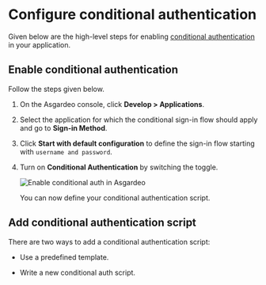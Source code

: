 # Configure conditional authentication

Given below are the high-level steps for enabling [conditional authentication](./README.md) in your application.

## Enable conditional authentication

Follow the steps given below.

1. On the Asgardeo console, click **Develop > Applications**.
2. Select the application for which the conditional sign-in flow should apply and go to **Sign-in Method**.
3. Click **Start with default configuration** to define the sign-in flow starting with `username and password`.
4. Turn on **Conditional Authentication** by switching the toggle.

   <img :src="$withBase('/assets/img/guides/conditional-auth/enable-conditional-auth.png')" alt="Enable conditional auth in Asgardeo">

   You can now define your conditional authentication script.

## Add conditional authentication script

There are two ways to add a conditional authentication script:

-  Use a <a :href="$withBase('/guides/conditional-auth/#script-templates')">predefined template</a>.

-  Write a <a :href="$withBase('/guides/conditional-auth/write-your-first-script/')">new conditional auth script</a>.
